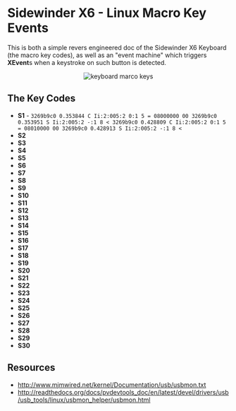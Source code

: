 Sidewinder X6 - Linux Macro Key Events
======================================
This is both a simple revers engineered doc of the Sidewinder X6 Keyboard (the macro key codes),
as well as an "event machine" which triggers **XEvent**s when a keystroke on such button is detected.

<div style="text-align:center">
    <img src="https://github.com/ktoso/sidewinder-x6-linux-macro-key-events/raw/master/sidewinder-x6-macro-keys.jpg" alt="keyboard marco keys"/>
</div>

The Key Codes
-----------

* **S1** - ```
           3269b9c0 0.353844 C Ii:2:005:2 0:1 5 = 08000000 00
           3269b9c0 0.353951 S Ii:2:005:2 -:1 8 <
           3269b9c0 0.428809 C Ii:2:005:2 0:1 5 = 08010000 00
           3269b9c0 0.428913 S Ii:2:005:2 -:1 8 <
           ```
* **S2** 
* **S3**
* **S4**
* **S5**
* **S6**
* **S7**
* **S8**
* **S9**
* **S10**
* **S11**
* **S12**
* **S13**
* **S14**
* **S15**
* **S16**
* **S17**
* **S18**
* **S19**
* **S20**
* **S21**
* **S22**
* **S23**
* **S24**
* **S25**
* **S26**
* **S27**
* **S28**
* **S29**
* **S30**

Resources
---------

* http://www.mjmwired.net/kernel/Documentation/usb/usbmon.txt
* http://readthedocs.org/docs/pvdevtools_doc/en/latest/devel/drivers/usb/usb_tools/linux/usbmon_helper/usbmon.html

